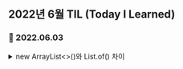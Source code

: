 ## 2022년 6월 TIL (Today I Learned)

### :pushpin: 2022.06.03
<details> 

<summary> new ArrayList<>()와 List.of() 차이 </summary>

`List list = new ArrayList<>();` 와 `List.of()`는 모두 Java에서 리스트를 생성하는 방법이다.
그러나 둘 사이에는 몇 가지 중요한 차이점이 있다.

- 가변성
  - `ArrayList`은 **가변적인 리스트**이다. 즉 요소를 추가하거나 제거할 수 있다.
  - `List.of()`는 **불변적인 리스트**이다. 생성된 후에는 크기와 요소를 변경할 수 없다. 따라서 추가 또는 제거를
  시도하면 UnsupportedOperationException이 발생한다.
- Null 요소
  - `ArrayList`은 null 요소를 허용한다. 따라서 list.add(null); 와 같이 null을 추가할 수 있다.
  - `List.of`는 null 요소를 허용하지 않는다.
- 크기 조정 (Resizing)
  - `ArrayList`은 내부적으로 크기를 동적으로 조정할 수 있다. 요소가 추가될 때 자동으로 크기를 조정하여 추가 요소를 수용한다.
  - `List.of()`로 생성된 리스트의 크기는 고정되어 있으며 변경할 수 없다. 따라서 생성 시에 전달된 요소의 수가 최종 크기가 된다.
- 생성 방식
  - `ArrayList`은 생성자를 통해 생성되며 new ArrayList<>()와 같이 인스턴스를 생성한다.
  - `List.of()`는 정적 팩토리 메서드로 제공된다. 즉 List.of()와 같이 호출하여 새로운 불변 리스트를 생성한다.


```Java
public class ListExample {
	public static void main(String[] args) {
		// ArrayList 사용
        List<String> arrayList = new ArrayList<>();
		arrayList.add("apple");
		arrayList.add("strawberry");
		System.out.println("ArrayList: " + arrayList);
		
		// List.of() 사용
        List<String> list = List.of("apple", "strawberry");
		System.out.println("List.of(): " + list);
    }
}
```

```
ArrayList: [apple, strawberry]
List.of(): [apple, strawberry]
```

</details>